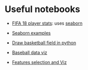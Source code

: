 # Useful notebooks

 * [FIFA 18 player stats](https://www.kaggle.com/thec03u5/fifa-18-player-stats-analysis): uses [seaborn](http://seaborn.pydata.org/)
 * [Seaborn examples](https://github.com/gbrough/westportlanddatascienceclub/blob/master/Seaborn/SeabornTutorial.ipynb)
 * [Draw basketball field in python](http://savvastjortjoglou.com/nba-shot-sharts.html)
 * [Baseball data viz](https://github.com/MayukhSobo/BaseBall/blob/master/src/Baseball.ipynb)

 * [Features selection and Viz](https://www.kaggle.com/kanncaa1/feature-selection-and-data-visualization)
